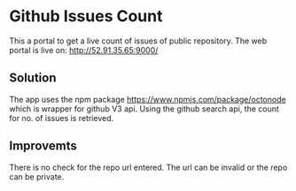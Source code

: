 
Github Issues Count
===================================

This a portal to get a live count of issues of public repository.
The web portal is live on: http://52.91.35.65:9000/

Solution
------------

The app uses the npm package https://www.npmjs.com/package/octonode which is wrapper for github V3 api.
Using the github search api, the count for no. of issues is retrieved.

Improvemts
------------

There is no check for the repo url entered. The url can be invalid or the repo can be private.